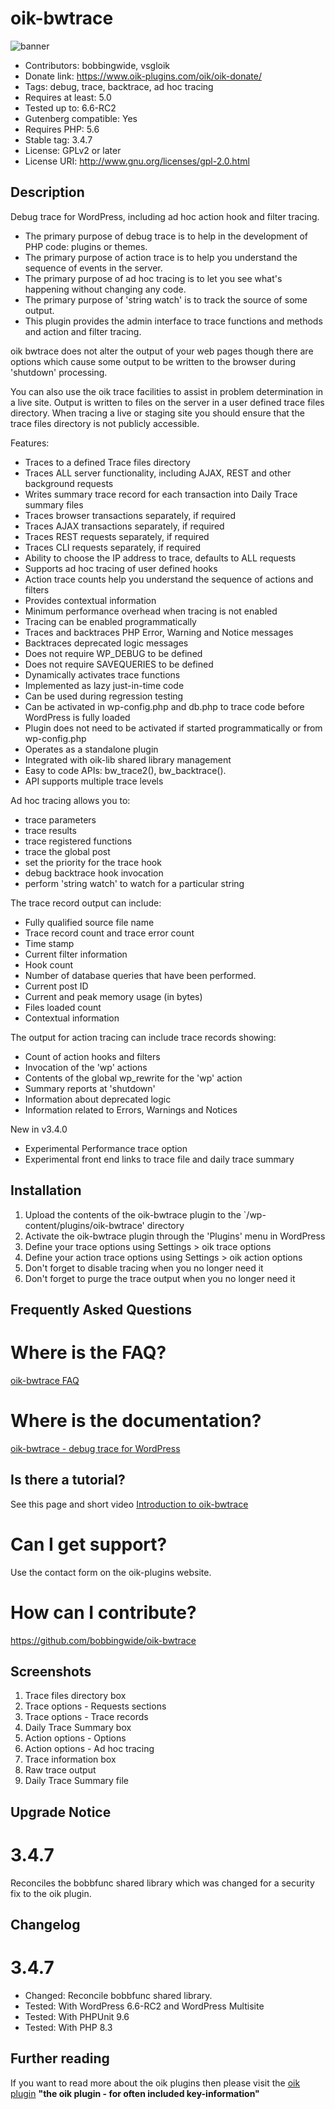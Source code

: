 # oik-bwtrace 
![banner](assets/oik-bwtrace-banner-772x250.jpg)
* Contributors: bobbingwide, vsgloik
* Donate link: https://www.oik-plugins.com/oik/oik-donate/
* Tags: debug, trace, backtrace, ad hoc tracing
* Requires at least: 5.0
* Tested up to: 6.6-RC2
* Gutenberg compatible: Yes
* Requires PHP: 5.6
* Stable tag: 3.4.7
* License: GPLv2 or later
* License URI: http://www.gnu.org/licenses/gpl-2.0.html

## Description 
Debug trace for WordPress, including ad hoc action hook and filter tracing.

* The primary purpose of debug trace is to help in the development of PHP code: plugins or themes.
* The primary purpose of action trace is to help you understand the sequence of events in the server.
* The primary purpose of ad hoc tracing is to let you see what's happening without changing any code.
* The primary purpose of 'string watch' is to track the source of some output.
* This plugin provides the admin interface to trace functions and methods and action and filter tracing.


oik bwtrace does not alter the output of your web pages though there are options
which cause some output to be written to the browser during 'shutdown' processing.


You can also use the oik trace facilities to assist in problem determination in a live site.
Output is written to files on the server in a user defined trace files directory.
When tracing a live or staging site you should ensure that the trace files directory is not publicly accessible.


Features:

* Traces to a defined Trace files directory
* Traces ALL server functionality, including AJAX, REST and other background requests
* Writes summary trace record for each transaction into Daily Trace summary files
* Traces browser transactions separately, if required
* Traces AJAX transactions separately, if required
* Traces REST requests separately, if required
* Traces CLI requests separately, if required
* Ability to choose the IP address to trace, defaults to ALL requests
* Supports ad hoc tracing of user defined hooks
* Action trace counts help you understand the sequence of actions and filters
* Provides contextual information
* Minimum performance overhead when tracing is not enabled
* Tracing can be enabled programmatically
* Traces and backtraces PHP Error, Warning and Notice messages
* Backtraces deprecated logic messages
* Does not require WP_DEBUG to be defined
* Does not require SAVEQUERIES to be defined
* Dynamically activates trace functions
* Implemented as lazy just-in-time code
* Can be used during regression testing
* Can be activated in wp-config.php and db.php to trace code before WordPress is fully loaded
* Plugin does not need to be activated if started programmatically or from wp-config.php
* Operates as a standalone plugin
* Integrated with oik-lib shared library management
* Easy to code APIs: bw_trace2(), bw_backtrace().
* API supports multiple trace levels

Ad hoc tracing allows you to:

* trace parameters
* trace results
* trace registered functions
* trace the global post
* set the priority for the trace hook
* debug backtrace hook invocation
* perform 'string watch' to watch for a particular string


The trace record output can include:

* Fully qualified source file name
* Trace record count and trace error count
* Time stamp
* Current filter information
* Hook count
* Number of database queries that have been performed.
* Current post ID
* Current and peak memory usage (in bytes)
* Files loaded count
* Contextual information

The output for action tracing can include trace records showing:

* Count of action hooks and filters
* Invocation of the 'wp' actions
* Contents of the global wp_rewrite for the 'wp' action
* Summary reports at 'shutdown'
* Information about deprecated logic
* Information related to Errors, Warnings and Notices

New in v3.4.0

* Experimental Performance trace option
* Experimental front end links to trace file and daily trace summary


## Installation 
1. Upload the contents of the oik-bwtrace plugin to the `/wp-content/plugins/oik-bwtrace' directory
1. Activate the oik-bwtrace plugin through the 'Plugins' menu in WordPress
1. Define your trace options using Settings > oik trace options
1. Define your action trace options using Settings > oik action options
1. Don't forget to disable tracing when you no longer need it
1. Don't forget to purge the trace output when you no longer need it

## Frequently Asked Questions 

# Where is the FAQ? 
[oik-bwtrace FAQ](https://www.oik-plugins.com/oik-plugins/oik-bwtrace-debug-trace-for-wordpress/?oik-tab=faq)

# Where is the documentation? 
[oik-bwtrace - debug trace for WordPress](https://www.oik-plugins.com/wordpress-plugins-from-oik-plugins/free-oik-plugins/oik-trace-plugin/)

## Is there a tutorial? 
See this page and short video
[Introduction to oik-bwtrace](https://www.oik-plugins.com/wordpress-plugins-from-oik-plugins/free-oik-plugins/oik-trace-plugin/an-introduction-to-problem-determination-with-oik-bwtrace-debug-trace-for-wordpress)

# Can I get support? 
Use the contact form on the oik-plugins website.

# How can I contribute? 
https://github.com/bobbingwide/oik-bwtrace

## Screenshots 
1. Trace files directory box
2. Trace options - Requests sections
3. Trace options - Trace records
4. Daily Trace Summary box
5. Action options - Options
6. Action options - Ad hoc tracing
7. Trace information box
8. Raw trace output
9. Daily Trace Summary file

## Upgrade Notice 
# 3.4.7 
Reconciles the bobbfunc shared library which was changed for a security fix to the oik plugin.

## Changelog 
# 3.4.7 
* Changed: Reconcile bobbfunc shared library.
* Tested: With WordPress 6.6-RC2 and WordPress Multisite
* Tested: With PHPUnit 9.6
* Tested: With PHP 8.3

## Further reading 
If you want to read more about the oik plugins then please visit the
[oik plugin](https://www.oik-plugins.com/oik)
**"the oik plugin - for often included key-information"**
